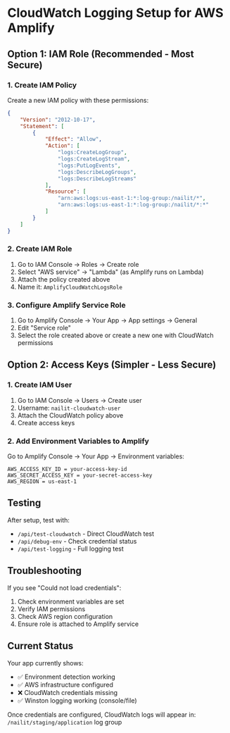 # CloudWatch Logging Setup for AWS Amplify

## Option 1: IAM Role (Recommended - Most Secure)

### 1. Create IAM Policy

Create a new IAM policy with these permissions:

```json
{
    "Version": "2012-10-17",
    "Statement": [
        {
            "Effect": "Allow",
            "Action": [
                "logs:CreateLogGroup",
                "logs:CreateLogStream", 
                "logs:PutLogEvents",
                "logs:DescribeLogGroups",
                "logs:DescribeLogStreams"
            ],
            "Resource": [
                "arn:aws:logs:us-east-1:*:log-group:/nailit/*",
                "arn:aws:logs:us-east-1:*:log-group:/nailit/*:*"
            ]
        }
    ]
}
```

### 2. Create IAM Role

1. Go to IAM Console → Roles → Create role
2. Select "AWS service" → "Lambda" (as Amplify runs on Lambda)
3. Attach the policy created above
4. Name it: `AmplifyCloudWatchLogsRole`

### 3. Configure Amplify Service Role

1. Go to Amplify Console → Your App → App settings → General
2. Edit "Service role" 
3. Select the role created above or create a new one with CloudWatch permissions

## Option 2: Access Keys (Simpler - Less Secure)

### 1. Create IAM User

1. Go to IAM Console → Users → Create user
2. Username: `nailit-cloudwatch-user`
3. Attach the CloudWatch policy above
4. Create access keys

### 2. Add Environment Variables to Amplify

Go to Amplify Console → Your App → Environment variables:

```
AWS_ACCESS_KEY_ID = your-access-key-id
AWS_SECRET_ACCESS_KEY = your-secret-access-key
AWS_REGION = us-east-1
```

## Testing

After setup, test with:
- `/api/test-cloudwatch` - Direct CloudWatch test
- `/api/debug-env` - Check credential status
- `/api/test-logging` - Full logging test

## Troubleshooting

If you see "Could not load credentials":
1. Check environment variables are set
2. Verify IAM permissions
3. Check AWS region configuration
4. Ensure role is attached to Amplify service

## Current Status

Your app currently shows:
- ✅ Environment detection working
- ✅ AWS infrastructure configured  
- ❌ CloudWatch credentials missing
- ✅ Winston logging working (console/file)

Once credentials are configured, CloudWatch logs will appear in:
`/nailit/staging/application` log group 
